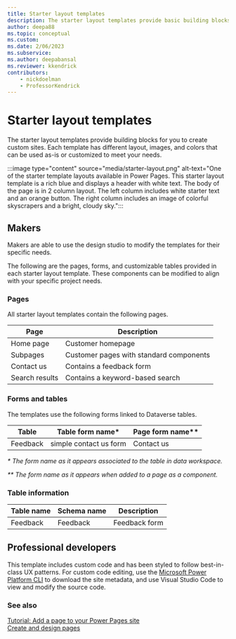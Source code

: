 ```yaml
---
title: Starter layout templates
description: The starter layout templates provide basic building blocks for you to create custom sites.
author: deepa88 
ms.topic: conceptual
ms.custom: 
ms.date: 2/06/2023
ms.subservice:
ms.author: deepabansal 
ms.reviewer: kkendrick
contributors:
    - nickdoelman
    - ProfessorKendrick
---
```


# Starter layout templates

The starter layout templates provide building blocks for you to create custom sites. Each template has different layout, images, and colors that can be used as-is or customized to meet your needs.

:::image type="content" source="media/starter-layout.png" alt-text="One of the starter template layouts available in Power Pages.  This starter layout template is a rich blue and displays a header with white text. The body of the page is in 2 column layout.  The left column includes white starter text and an orange button.  The right column includes an image of colorful skyscrapers and a bright, cloudy sky.":::

## Makers

Makers are able to use the design studio to modify the templates for their specific needs.

The following are the pages, forms, and customizable tables provided in each starter layout template. These components can be modified to align with your specific project needs.

### Pages

All starter layout templates contain the following pages.

| **Page**       | **Description**                         |
|----------------|-----------------------------------------|
| Home page      | Customer homepage                       |
| Subpages       | Customer pages with standard components |
| Contact us     | Contains a feedback form                |
| Search results | Contains a keyword-based search         |

### Forms and tables

The templates use the following forms linked to Dataverse tables.

| Table    | Table form name\*      | Page form name\*\* |
|----------|------------------------|--------------------|
| Feedback | simple contact us form | Contact us         |

*\* The form name as it appears associated to the table in data workspace.*

*\*\* The form name as it appears when added to a page as a component.*

### Table information

| Table name | Schema name | Description   |
|------------|-------------|---------------|
| Feedback   | Feedback    | Feedback form |

## Professional developers

This template includes custom code and has been styled to follow best-in-class UX patterns. For custom code editing, use the [Microsoft Power Platform CLI](../configure/power-platform-cli-tutorial.md) to download the site metadata, and use Visual Studio Code to view and modify the source code.

### See also

[Tutorial: Add a page to your Power Pages site](../getting-started/tutorial-add-webpage.md)  
[Create and design pages](../getting-started/first-page.md)
